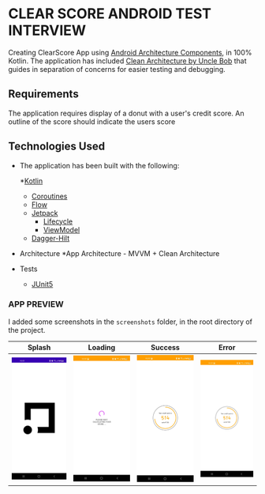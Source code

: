 # CLEAR SCORE ANDROID TEST INTERVIEW

Creating ClearScore App using [Android Architecture Components](https://developer.android.com/topic.libraries/architecture), in 100% Kotlin.
The application has included [Clean Architecture by Uncle Bob](https://www.oreilly.com/library/view/clean-architecture-a/9780134494272/) that guides in separation of concerns for easier testing and debugging.

Requirements
------------

The application requires display of a donut with a user's credit score. An outline of the score should indicate the users score


Technologies Used
-----------------

* The application has been built with the following:
   
    *[Kotlin](https://kotlinlang.org/)
    * [Coroutines](https://kotlinlang.org/docs/reference/coroutines-overview.html)
    * [Flow](https://kotlinlang.org/docs/reference/coroutines/flow.html)
    * [Jetpack](https://developer.android.com/jetpack)
       * [Lifecycle](https://developer.android.com/topic/libraries/architecture/lifecycle)
       * [ViewModel](https://developer.android.com/topic/libraries/architecture/viewmodel)
   * [Dagger-Hilt](https://dagger.dev/hilt/)
    

* Architecture
    *App Architecture - MVVM + Clean Architecture
  
* Tests
    * [JUnit5](https://junit.org/junit5/)

### APP PREVIEW

I added some screenshots in the `screenshots` folder, in the root directory of the project.

Splash | Loading | Success | Error
------ | ------- | ------- | -----
<img src="screenshots/splashscreen.jpg" width="150"/> | <img src="screenshots/loading_score.jpg" width="150"/> | <img src="screenshots/success.jpg" width="150"/> | <img src="screenshots/success.jpg" width="150"/>